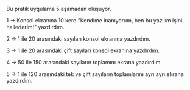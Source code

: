 Bu pratik uygulama 5 aşamadan oluşuyor. 

1 -> Konsol ekranına 10 kere "Kendime inanıyorum, ben bu yazılım işini hallederim!" yazdırdım.

2 -> 1 ile 20 arasındaki sayıları konsol ekranına yazdırdım.

3 -> 1 ile 20 arasındaki çift sayıları konsol ekranına yazdırdım.

4 -> 50 ile 150 arasındaki sayıların toplamını ekrana yazdırdım.

5 -> 1 ile 120 arasındaki tek ve çift sayıların toplamlarını ayrı ayrı ekrana yazdırdım.

